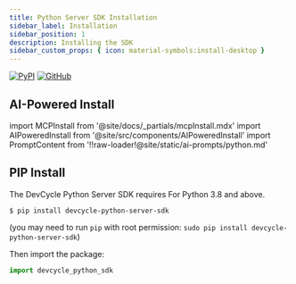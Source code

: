 ```yaml
---
title: Python Server SDK Installation
sidebar_label: Installation
sidebar_position: 1
description: Installing the SDK
sidebar_custom_props: { icon: material-symbols:install-desktop }
---
```


[![PyPI](https://badgen.net/pypi/v/devcycle-python-server-sdk)](https://pypi.org/project/devcycle-python-server-sdk/)
[![GitHub](https://img.shields.io/github/stars/devcyclehq/python-server-sdk.svg?style=social&label=Star&maxAge=2592000)](https://github.com/DevCycleHQ/python-server-sdk)

## AI-Powered Install

import MCPInstall from '@site/docs/_partials/mcpInstall.mdx'
import AIPoweredInstall from '@site/src/components/AIPoweredInstall'
import PromptContent from '!!raw-loader!@site/static/ai-prompts/python.md'

<MCPInstall />

<AIPoweredInstall promptContent={PromptContent} />

[//]: # 'wizard-install-start'

## PIP Install

The DevCycle Python Server SDK requires For Python 3.8 and above.

```shell-session
$ pip install devcycle-python-server-sdk
```

(you may need to run `pip` with root permission: `sudo pip install devcycle-python-server-sdk`)

Then import the package:

```python
import devcycle_python_sdk
```
[//]: # 'wizard-install-end'
